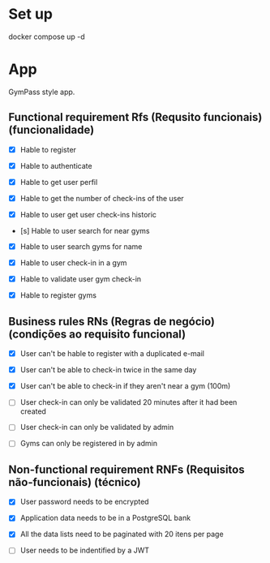 # Set up

docker compose up -d

# App

GymPass style app.

## Functional requirement Rfs (Requsito funcionais) (funcionalidade)

- [x] Hable to register

- [x] Hable to authenticate

- [x] Hable to get user perfil

- [x] Hable to get the number of check-ins of the user

- [x] Hable to user get user check-ins historic

- [s] Hable to user search for near gyms

- [x] Hable to user search gyms for name

- [x] Hable to user check-in in a gym

- [x] Hable to validate user gym check-in

- [x] Hable to register gyms

## Business rules RNs (Regras de negócio) (condições ao requisito funcional)

- [x] User can't be hable to register with a duplicated e-mail

- [x] User can't be able to check-in twice in the same day

- [x] User can't be able to check-in if they aren't near a gym (100m)

- [ ] User check-in can only be validated 20 minutes after it had been created

- [ ] User check-in can only be validated by admin

- [ ] Gyms can only be registered in by admin

## Non-functional requirement RNFs (Requisitos não-funcionais) (técnico)

- [x] User password needs to be encrypted

- [x] Application data needs to be in a PostgreSQL bank

- [x] All the data lists need to be paginated with 20 itens per page

- [ ] User needs to be indentified by a JWT